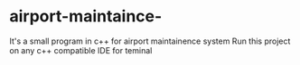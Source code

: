 # airport-maintaince-
It's a small program in c++ for airport maintainence system
Run this project on any c++ compatible IDE for teminal
